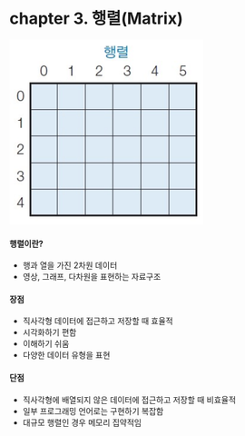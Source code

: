 # chapter 3. 행렬(Matrix)

![matrix](https://github.com/BangYunseo/TIL/blob/main/CS/Data%20Structure/%20Image/ch3/matrix.PNG)

#### 행렬이란? 
* 행과 열을 가진 2차원 데이터
* 영상, 그래프, 다차원을 표현하는 자료구조

#### 장점 
* 직사각형 데이터에 접근하고 저장할 때 효율적
* 시각화하기 편함
* 이해하기 쉬움
* 다양한 데이터 유형을 표현
    
#### 단점
* 직사각형에 배열되지 않은 데이터에 접근하고 저장할 때 비효율적
* 일부 프로그래밍 언어로는 구현하기 복잡함
* 대규모 행렬인 경우 메모리 집약적임
